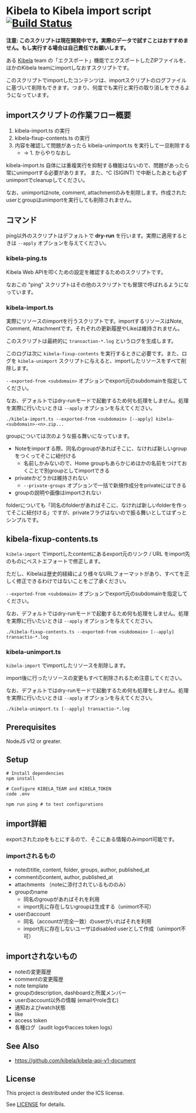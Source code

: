 # Kibela to Kibela import script [![Build Status](https://travis-ci.org/kibela/kibela-to-kibela.svg?branch=master)](https://travis-ci.org/kibela/kibela-to-kibela)

**注意: このスクリプトは現在開発中です。実際のデータで試すことはおすすめません。もし実行する場合は自己責任でお願いします。**

ある [Kibela](https://kibe.la) team の「エクスポート」機能でエクスポートしたZIPファイルを、ほかのKibela teamにimportしなおすスクリプトです。

このスクリプトでimportしたコンテンツは、importスクリプトのログファイルに基づいて削除もできます。つまり、何度でも実行と実行の取り消しをできるようになっています。

## importスクリプトの作業フロー概要

1. kibela-import.ts の実行
2. kibela-fixup-contents.ts の実行
3. 内容を確認して問題があったら kibela-unimport.ts を実行して一旦削除する
    * → 1. からやりなおし

kibela-import.ts 自体には重複実行を抑制する機能はないので、問題があったら常にunimportする必要があります。 また、^C (SIGINT) で中断したあとも必ずunimportでcleanupしてください。

なお、unimportはnote, comment, attachmentのみを削除します。作成されたuserとgroupはunimportを実行しても削除されません。

## コマンド

ping以外のスクリプトはデフォルトで **dry-run** を行います。実際に適用するときは `--apply` オプションを与えてください。

### kibela-ping.ts

Kibela Web APIを叩くための設定を確認するためのスクリプトです。

なおこの "ping" スクリプトはその他のスクリプトでも冒頭で呼ばれるようになっています。

### kibela-import.ts

実際にリソースのimportを行うスクリプトです。importするリソースはNote, Comment, Attachmentです。それぞれの更新履歴やLikeは維持されません。

このスクリプトは最終的に `transaction-*.log` というログを生成します。

このログは次に `kibela-fixup-contents` を実行するときに必要です。また、ログを `kibela-unimport` スクリプトに与えると、importしたリソースをすべて削除します。

`--exported-from <subdomain>` オプションでexport元のsubdomainを指定してください。

なお、デフォルトではdry-runモードで起動するため何も処理をしません。処理を実際に行いたいときは `--apply` オプションを与えてください。

```console
./kibela-import.ts --exported-from <subdomain> [--apply] kibela-<subdomain>-<n>.zip...
```

groupについては次のような振る舞いになっています。

* Noteをimporする際、同名のgroupがあればそこに、なければ新しいgroupをつくってそこに紐付ける
  * 名前しかみないので、Home groupもあらかじめほかの名前をつけておくことで別groupとしてimportできる
* privateかどうかは維持されない
  * `--private-groups` オプションで一括で新規作成分をprivateにはできる
* groupの説明や画像はimportされない

folderについても「同名のfolderがあればそこに、なければ新しいfolderを作ってそこに紐付ける」ですが、privateフラグはないので振る舞いとしてはずっとシンプルです。

## kibela-fixup-contents.ts

`kibela-import` でimportしたcontentにあるexport元のリンク / URL をimport先のものにベストエフォートで修正します。

ただし、Kibelaは歴史的経緯により様々なURLフォーマットがあり、すべてを正しく修正できるわけではないことをご了承ください。

`--exported-from <subdomain>` オプションでexport元のsubdomainを指定してください。

なお、デフォルトではdry-runモードで起動するため何も処理をしません。処理を実際に行いたいときは `--apply` オプションを与えてください。

```console
./kibela-fixup-contents.ts --exported-from <subdomain> [--apply] transactio-*.log
```

### kibela-unimport.ts

`kibela-import` でimportしたリソースを削除します。

import後に行ったリソースの変更もすべて削除されるため注意してください。

なお、デフォルトではdry-runモードで起動するため何も処理をしません。処理を実際に行いたいときは `--apply` オプションを与えてください。

```console
./kibela-unimport.ts [--apply] transactio-*.log
```

## Prerequisites

NodeJS v12 or greater.

## Setup

```shell-session
# Install dependencies
npm install

# Configure KIBELA_TEAM and KIBELA_TOKEN
code .env

npm run ping # to test configurations
```

## import詳細

exportされたzipをもとにするので、そこにある情報のみimport可能です。

### importされるもの

* noteのtitle, content, folder, groups, author, published_at
* commentのcontent, author, published_at
* attachments （noteに添付されているもののみ）
* groupのname
  * 同名のgroupがあればそれを利用
  * import先に存在しないgroupは生成する（unimort不可）
* userのaccount
  * 同名（accountが完全一致）のuserがいればそれを利用
  * import先に存在しないユーザはdisabled userとして作成（unimport不可）

## importされないもの

* noteの変更履歴
* commentの変更履歴
* note template
* groupのdescription, dashboardと所属メンバー
* userのaccount以外の情報 (emailやrole含む)
* 通知およびwatch状態
* like
* access token
* 各種ログ（audit logsやacces token logs）

## See Also

* https://github.com/kibela/kibela-api-v1-document

## License

This project is destributed under the ICS license.

See [LICENSE](./LICENSE) for details.
